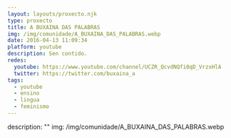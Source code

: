 ```yaml
---
layout: layouts/proxecto.njk
type: proxecto
title: A BUXAINA DAS PALABRAS
img: /img/comunidade/A_BUXAINA_DAS_PALABRAS.webp
date: 2016-04-13 11:09:34
platform: youtube
description: S﻿en contido.
redes:
  youtube: https://www.youtube.com/channel/UCZR_QcvdNQfi0qD_VrzxHlA
  twitter: https://twitter.com/buxaina_a
tags:
  - youtube
  - ensino
  - lingua
  - feminismo
---
```

description: ""
img: /img/comunidade/A_BUXAINA_DAS_PALABRAS.webp
